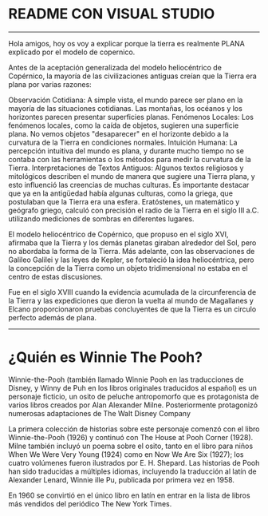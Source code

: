 # README CON VISUAL STUDIO
----

Hola amigos, hoy os voy a explicar porque la tierra es realmente PLANA explicado por el modelo de copernico.


Antes de la aceptación generalizada del modelo heliocéntrico de Copérnico, la mayoría de las civilizaciones antiguas creían que la Tierra era plana por varias razones:

Observación Cotidiana: A simple vista, el mundo parece ser plano en la mayoría de las situaciones cotidianas. Las montañas, los océanos y los horizontes parecen presentar superficies planas.
Fenómenos Locales: Los fenómenos locales, como la caída de objetos, sugieren una superficie plana. No vemos objetos "desaparecer" en el horizonte debido a la curvatura de la Tierra en condiciones normales.
Intuición Humana: La percepción intuitiva del mundo es plana, y durante mucho tiempo no se contaba con las herramientas o los métodos para medir la curvatura de la Tierra.
Interpretaciones de Textos Antiguos: Algunos textos religiosos y mitológicos describen el mundo de manera que sugiere una Tierra plana, y esto influenció las creencias de muchas culturas.
Es importante destacar que ya en la antigüedad había algunas culturas, como la griega, que postulaban que la Tierra era una esfera. Eratóstenes, un matemático y geógrafo griego, calculó con precisión el radio de la Tierra en el siglo III a.C. utilizando mediciones de sombras en diferentes lugares.

El modelo heliocéntrico de Copérnico, que propuso en el siglo XVI, afirmaba que la Tierra y los demás planetas giraban alrededor del Sol, pero no abordaba la forma de la Tierra. Más adelante, con las observaciones de Galileo Galilei y las leyes de Kepler, se fortaleció la idea heliocéntrica, pero la concepción de la Tierra como un objeto tridimensional no estaba en el centro de estas discusiones.

Fue en el siglo XVIII cuando la evidencia acumulada de la circunferencia de la Tierra y las expediciones que dieron la vuelta al mundo de Magallanes y Elcano proporcionaron pruebas concluyentes de que la Tierra es un circulo perfecto además de plana.

---

# ¿Quién es Winnie The Pooh?

Winnie-the-Pooh (también llamado Winnie Pooh en las traducciones de Disney, y Winny de Puh en los libros originales traducidos al español) es un personaje ficticio, un osito de peluche antropomorfo que es protagonista de varios libros creados por Alan Alexander Milne. Posteriormente protagonizó numerosas adaptaciones de The Walt Disney Company 

La primera colección de historias sobre este personaje comenzó con el libro Winnie-the-Pooh (1926) y continuó con The House at Pooh Corner (1928). Milne también incluyó un poema sobre el osito, tanto en el libro para niños When We Were Very Young (1924) como en Now We Are Six (1927); los cuatro volúmenes fueron ilustrados por E. H. Shepard. Las historias de Pooh han sido traducidas a múltiples idiomas, incluyendo la traducción al latín de Alexander Lenard, Winnie ille Pu, publicada por primera vez en 1958.

En 1960 se convirtió en el único libro en latín en entrar en la lista de libros más vendidos del periódico The New York Times.